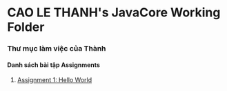 # CAO LE THANH's JavaCore Working Folder
### Thư mục làm việc của Thành
#### Danh sách bài tập Assignments

1. [Assignment 1: Hello World](https://github.com/FASTTRACKSE/FFSE1704.JavaCore/tree/master/ThanhCL/ThanhHelloWorld/src/fasttrackse/bai1/assignment)
